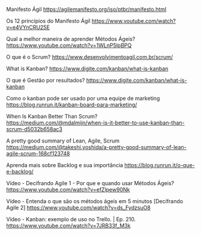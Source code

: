 Manifesto Ágil
https://agilemanifesto.org/iso/ptbr/manifesto.html

Os 12 princípios do Manifesto Ágil
https://www.youtube.com/watch?v=e4VYnCRU25E

Qual a melhor maneira de aprender Métodos Ágeis?
https://www.youtube.com/watch?v=1WLnP5lpBPQ

O que é o Scrum?
https://www.desenvolvimentoagil.com.br/scrum/

What is Kanban?
https://www.digite.com/kanban/what-is-kanban

O que é Gestão por resultados?
https://www.digite.com/kanban/what-is-kanban

Como o kanban pode ser usado por uma equipe de marketing
https://blog.runrun.it/kanban-board-para-marketing/

When Is Kanban Better Than Scrum?
https://medium.com/@mdalmijn/when-is-it-better-to-use-kanban-than-scrum-d5032b658ac3

A pretty good summary of Lean, Agile, Scrum
https://medium.com/@takeshi.yoshida/a-pretty-good-summary-of-lean-agile-scrum-168cf123748

Aprenda mais sobre Backlog e sua importância
https://blog.runrun.it/o-que-e-backlog/

Vídeo - Decifrando Agile 1 - Por que e quando usar Métodos Ágeis?
https://www.youtube.com/watch?v=efZlpew90Nk

Vídeo - Entenda o que são os métodos ágeis em 5 minutos [Decifrando Agile 2]
https://www.youtube.com/watch?v=ds_FydzsuO8

Vídeo - Kanban: exemplo de uso no Trello. | Ep. 210.
https://www.youtube.com/watch?v=7JRB33f_M3k

